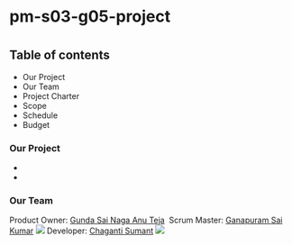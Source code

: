 # pm-s03-g05-project
#
## Table of contents
* Our Project
* Our Team
* Project Charter
* Scope
* Schedule
* Budget

### Our Project
*
*
### Our Team
Product Owner:
 [Gunda Sai Naga Anu Teja](https://github.com/GUNDAANUTEJ)
 ![]()
 Scrum Master:
 [Ganapuram Sai Kumar](https://github.com/SaiKumar249)
  ![](SaiKumar.png)
 Developer: 
 [Chaganti Sumant](https://github.com/sumant52)
![](ChangantiSumant.jpg)

